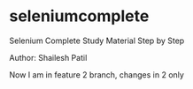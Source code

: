 # seleniumcomplete
Selenium Complete Study Material Step by Step

Author: Shailesh Patil

Now I am in feature 2 branch, changes in 2 only